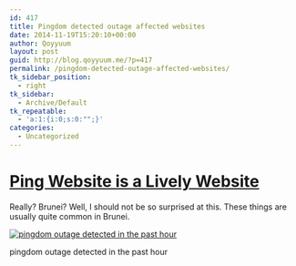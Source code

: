 ```yaml
---
id: 417
title: Pingdom detected outage affected websites
date: 2014-11-19T15:20:10+00:00
author: Qoyyuum
layout: post
guid: http://blog.qoyyuum.me/?p=417
permalink: /pingdom-detected-outage-affected-websites/
tk_sidebar_position:
  - right
tk_sidebar:
  - Archive/Default
tk_repeatable:
  - 'a:1:{i:0;s:0:"";}'
categories:
  - Uncategorized
---
```

# <span style="text-decoration: underline;">Ping Website is a Lively Website</span>

Really? Brunei? Well, I should not be so surprised at this. These things are usually quite common in Brunei.

<div id="attachment_418" style="width: 1034px" class="wp-caption aligncenter">
  <a href="http://i1.wp.com/blog.qoyyuum.me/wp-content/uploads/2014/11/pingdom-outage.png"><img class="wp-image-418 size-large" src="http://i0.wp.com/blog.qoyyuum.me/wp-content/uploads/2014/11/pingdom-outage-1024x606.png?fit=676%2C400" alt="pingdom outage detected in the past hour" srcset="http://i1.wp.com/blog.qoyyuum.me/wp-content/uploads/2014/11/pingdom-outage.png?resize=300%2C177 300w, http://i1.wp.com/blog.qoyyuum.me/wp-content/uploads/2014/11/pingdom-outage.png?resize=1024%2C606 1024w, http://i1.wp.com/blog.qoyyuum.me/wp-content/uploads/2014/11/pingdom-outage.png?resize=832%2C493 832w, http://i1.wp.com/blog.qoyyuum.me/wp-content/uploads/2014/11/pingdom-outage.png?resize=370%2C219 370w, http://i1.wp.com/blog.qoyyuum.me/wp-content/uploads/2014/11/pingdom-outage.png?w=1031 1031w" sizes="(max-width: 1024px) 100vw, 1024px" data-recalc-dims="1" /></a>
  
  <p class="wp-caption-text">
    pingdom outage detected in the past hour
  </p>
</div>